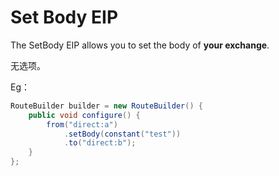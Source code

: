 # Set Body EIP

The SetBody EIP allows you to set the body of **your exchange**.

无选项。

Eg：

```java
RouteBuilder builder = new RouteBuilder() {
    public void configure() {
        from("direct:a")
            .setBody(constant("test"))
            .to("direct:b");
    }
};
```

